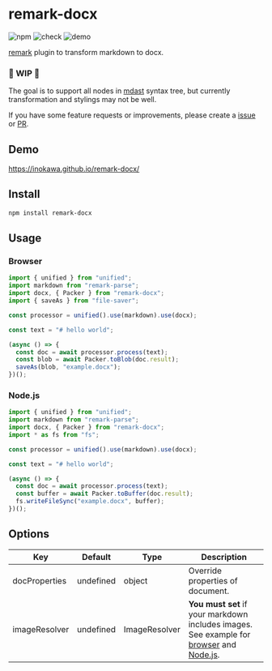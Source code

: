 # remark-docx

![npm](https://img.shields.io/npm/v/remark-docx) ![check](https://github.com/inokawa/remark-docx/workflows/check/badge.svg) ![demo](https://github.com/inokawa/remark-docx/workflows/demo/badge.svg)

[remark](https://github.com/remarkjs/remark) plugin to transform markdown to docx.

### 🚧 WIP 🚧

The goal is to support all nodes in [mdast](https://github.com/syntax-tree/mdast) syntax tree, but currently transformation and stylings may not be well.

If you have some feature requests or improvements, please create a [issue](https://github.com/inokawa/remark-docx/issues) or [PR](https://github.com/inokawa/remark-docx/pulls).

## Demo

https://inokawa.github.io/remark-docx/

## Install

```sh
npm install remark-docx
```

## Usage

### Browser

```javascript
import { unified } from "unified";
import markdown from "remark-parse";
import docx, { Packer } from "remark-docx";
import { saveAs } from "file-saver";

const processor = unified().use(markdown).use(docx);

const text = "# hello world";

(async () => {
  const doc = await processor.process(text);
  const blob = await Packer.toBlob(doc.result);
  saveAs(blob, "example.docx");
})();
```

### Node.js

```javascript
import { unified } from "unified";
import markdown from "remark-parse";
import docx, { Packer } from "remark-docx";
import * as fs from "fs";

const processor = unified().use(markdown).use(docx);

const text = "# hello world";

(async () => {
  const doc = await processor.process(text);
  const buffer = await Packer.toBuffer(doc.result);
  fs.writeFileSync("example.docx", buffer);
})();
```

## Options

| Key           | Default   | Type          | Description                                                                                                                                                                                                                                      |
| ------------- | --------- | ------------- | ------------------------------------------------------------------------------------------------------------------------------------------------------------------------------------------------------------------------------------------------ |
| docProperties | undefined | object        | Override properties of document.                                                                                                                                                                                                                 |
| imageResolver | undefined | ImageResolver | **You must set** if your markdown includes images. See example for [browser](https://github.com/inokawa/remark-docx/blob/main/stories/playground.stories.tsx) and [Node.js](https://github.com/inokawa/remark-docx/blob/main/src/index.spec.ts). |
